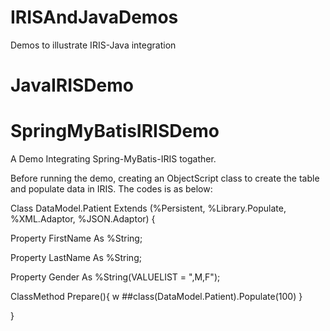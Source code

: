 # IRISAndJavaDemos
Demos to illustrate IRIS-Java integration


# JavaIRISDemo

# SpringMyBatisIRISDemo

A Demo Integrating Spring-MyBatis-IRIS togather.

Before running the demo, creating an ObjectScript class to create the table and populate data in IRIS. The codes is as below:

Class DataModel.Patient Extends (%Persistent, %Library.Populate, %XML.Adaptor, %JSON.Adaptor) {

Property FirstName As %String;

Property LastName As %String;

Property Gender As %String(VALUELIST = ",M,F");

ClassMethod Prepare(){ w ##class(DataModel.Patient).Populate(100) }

}
